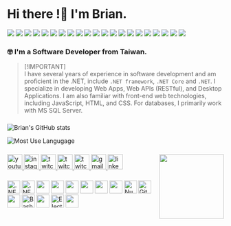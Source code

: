 # Hi there !👋 I'm Brian.


![](https://img.shields.io/badge/-8-512BD4?logo=dotnet)
![](https://img.shields.io/badge/-6-512BD4?logo=dotnet)
![](https://img.shields.io/badge/-Framework-3484D2?logo=dotnet)
![](https://img.shields.io/badge/-Standard-056473?logo=dotnet)
![](https://img.shields.io/badge/-NuGet-004880?logo=nuget)
![](https://img.shields.io/badge/Git-555?logo=git)
![](https://img.shields.io/badge/gitignore-204ECF?logo=gitignore.io)
![](https://img.shields.io/badge/GitHub-555?logo=github)
![](https://img.shields.io/badge/Gitea-555?logo=gitea)
![](https://img.shields.io/badge/Gitea_Actions-555?logo=githubactions)
![](https://img.shields.io/badge/Sourcetree-0052CC?logo=sourcetree)
![](https://img.shields.io/badge/draw.io-555?logo=diagrams.net)
![](https://img.shields.io/badge/YAML-CB171E?logo=yaml)
![](https://img.shields.io/badge/Markdown-555?logo=markdown)
![](https://img.shields.io/badge/LaTex-008080?logo=latex)
![](https://img.shields.io/badge/Mermaid-555?logo=mermaid)
![](https://img.shields.io/badge/SVN-555?logo=subversion)
![](https://img.shields.io/badge/Shields.io-555?logo=shieldsdotio)
![](https://img.shields.io/badge/Anthropic-191919?logo=anthropic)
![](https://img.shields.io/badge/OpenAI-412991?logo=openai) 
![](https://img.shields.io/badge/GitHub_Copilot-555?logo=githubcopilot)

### 🤓 I'm a Software Developer from Taiwan.

> [!IMPORTANT]\
> I have several years of experience in software development and am proficient in the .NET, include `.NET framework`, `.NET Core` and `.NET`.
I specialize in developing Web Apps, Web APIs (RESTful), and Desktop Applications.
I am also familiar with front-end web technologies, including JavaScript, HTML, and CSS.
For databases, I primarily work with MS SQL Server.

###

![Brian's GitHub stats](https://github-readme-stats.vercel.app/api?username=dpi627&hide=contribs,prs&show_icons=true&theme=nightowl&card_width=450)

![Most Use Langugage](https://github-readme-stats.vercel.app/api/top-langs?username=dpi627&hide_title=false&layout=compact&card_width=450&langs_count=4&theme=nightowl&hide_border=false)

###

<img align="right" height="150" src="https://i.gifer.com/1kc1.gif"  />

###

<div align="left">
    <a href="https://medium.com/@dpi.studio">
        <img src="https://img.shields.io/static/v1?message=Medium&logo=medium&label=&color=FFFFFF&logoColor=black&labelColor=&style=for-the-badge" height="35" alt="youtube logo"  />
    </a>
    <a href="https://www.flickr.com/photos/dpi/albums">
        <img src="https://img.shields.io/static/v1?message=flickr&logo=flickr&label=&color=1850A2&logoColor=FB0083&labelColor=&style=for-the-badge" height="35" alt="instagram logo"  />
    </a>
    <a href="https://dpicode.blogspot.com/">
        <img src="https://img.shields.io/static/v1?message=blogger&logo=blogger&label=&color=F27B22&logoColor=white&labelColor=&style=for-the-badge" height="35" alt="twitch logo"  />
    </a>
    <a href="https://dpicode.blogspot.com/">
        <img src="https://img.shields.io/static/v1?message=personal&logo=blogger&label=&color=739C25&logoColor=white&labelColor=&style=for-the-badge" height="35" alt="twitch logo"  />
    </a>
    <a href="https://dpicode.blogspot.com/">
        <img src="https://img.shields.io/static/v1?message=wedding&logo=blogger&label=&color=E08DCE&logoColor=white&labelColor=&style=for-the-badge" height="35" alt="twitch logo"  />
    </a>
    <a href="mailto:dpi.studio@gmail.com">
        <img src="https://img.shields.io/static/v1?message=Gmail&logo=gmail&label=&color=D14836&logoColor=white&labelColor=&style=for-the-badge" height="35" alt="gmail logo"  />
    </a>
    <a href="https://www.linkedin.com/in/dpi627">
        <img src="https://img.shields.io/static/v1?message=LinkedIn&logo=linkedin&label=&color=0077B5&logoColor=white&labelColor=&style=for-the-badge" height="35" alt="linkedin logo"  />
    </a>
</div>

###

<div align="left">
    <img src="https://cdn.jsdelivr.net/gh/devicons/devicon/icons/dotnetcore/dotnetcore-original.svg" height="30" alt=".NET Core logo" />
    <img src="https://cdn.jsdelivr.net/gh/devicons/devicon/icons/dot-net/dot-net-original.svg" height="30" alt=".NET logo" />
    <img src="https://cdn.jsdelivr.net/gh/devicons/devicon/icons/csharp/csharp-original.svg" height="30" />
    <img src="https://cdn.jsdelivr.net/gh/devicons/devicon/icons/javascript/javascript-original.svg" height="30" />
    <img src="https://cdn.jsdelivr.net/gh/devicons/devicon/icons/vuejs/vuejs-original.svg" height="30" />
    <img src="https://cdn.jsdelivr.net/gh/devicons/devicon/icons/html5/html5-original.svg" height="30" />
    <img src="https://cdn.jsdelivr.net/gh/devicons/devicon/icons/css3/css3-original.svg" height="30" />
    <img src="https://cdn.jsdelivr.net/gh/devicons/devicon/icons/bootstrap/bootstrap-original.svg" height="30" />
    <img src="https://cdn.jsdelivr.net/gh/devicons/devicon/icons/nuget/nuget-original.svg" height="30" alt="NuGet logo" />
    <img src="https://cdn.jsdelivr.net/gh/devicons/devicon/icons/git/git-original.svg" height="30" alt="Git logo" />
    <img src="https://cdn.jsdelivr.net/gh/devicons/devicon/icons/jquery/jquery-original.svg" height="30" />
    <img src="https://cdn.jsdelivr.net/gh/devicons/devicon/icons/bash/bash-original.svg" height="30" alt="Bash logo" />
    <img src="https://cdn.jsdelivr.net/gh/devicons/devicon/icons/python/python-original.svg" height="30" />
    <img src="https://cdn.jsdelivr.net/gh/devicons/devicon/icons/electron/electron-original.svg" height="30" alt="Electron logo" />
    <img src="https://cdn.jsdelivr.net/gh/devicons/devicon/icons/docker/docker-original.svg" height="30" />
</div>

###
              